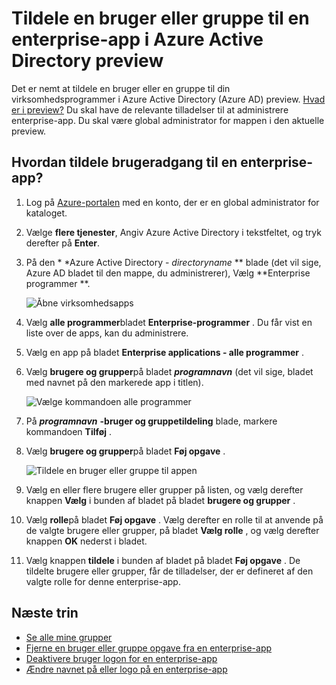 <properties
    pageTitle="Tildele en bruger eller gruppe til en enterprise-app i Azure Active Directory preview | Microsoft Azure"
    description="Sådan markeres en enterprise-app til at tildele en bruger eller gruppe til den i Azure Active Directory"
    services="active-directory"
    documentationCenter=""
    authors="curtand"
    manager="femila"
    editor=""/>

<tags
    ms.service="active-directory"
    ms.workload="identity"
    ms.tgt_pltfrm="na"
    ms.devlang="na"
    ms.topic="article"
    ms.date="10/03/2016"
    ms.author="curtand"/>

# <a name="assign-a-user-or-group-to-an-enterprise-app-in-azure-active-directory-preview"></a>Tildele en bruger eller gruppe til en enterprise-app i Azure Active Directory preview

Det er nemt at tildele en bruger eller en gruppe til din virksomhedsprogrammer i Azure Active Directory (Azure AD) preview. [Hvad er i preview?](active-directory-preview-explainer.md) Du skal have de relevante tilladelser til at administrere enterprise-app. Du skal være global administrator for mappen i den aktuelle preview.

## <a name="how-do-i-assign-user-access-to-an-enterprise-app"></a>Hvordan tildele brugeradgang til en enterprise-app?

1. Log på [Azure-portalen](https://portal.azure.com) med en konto, der er en global administrator for kataloget.

2. Vælge **flere tjenester**, Angiv Azure Active Directory i tekstfeltet, og tryk derefter på **Enter**.

3. På den * *Azure Active Directory - *directoryname* ** blade (det vil sige, Azure AD bladet til den mappe, du administrerer), Vælg **Enterprise programmer **.

    ![Åbne virksomhedsapps](./media/active-directory-coreapps-assign-user-azure-portal/open-enterprise-apps.png)

4. Vælg **alle programmer**bladet **Enterprise-programmer** . Du får vist en liste over de apps, kan du administrere.

5. Vælg en app på bladet **Enterprise applications - alle programmer** .

6. Vælg **brugere og grupper**på bladet ***programnavn*** (det vil sige, bladet med navnet på den markerede app i titlen).

    ![Vælge kommandoen alle programmer](./media/active-directory-coreapps-assign-user-azure-portal/select-app-users.png)

7. På ***programnavn*** **-bruger og gruppetildeling** blade, markere kommandoen **Tilføj** .

8. Vælg **brugere og grupper**på bladet **Føj opgave** .

    ![Tildele en bruger eller gruppe til appen](./media/active-directory-coreapps-assign-user-azure-portal/assign-users.png)

9. Vælg en eller flere brugere eller grupper på listen, og vælg derefter knappen **Vælg** i bunden af bladet på bladet **brugere og grupper** .

10. Vælg **rolle**på bladet **Føj opgave** . Vælg derefter en rolle til at anvende på de valgte brugere eller grupper, på bladet **Vælg rolle** , og vælg derefter knappen **OK** nederst i bladet.

11. Vælg knappen **tildele** i bunden af bladet på bladet **Føj opgave** . De tildelte brugere eller grupper, får de tilladelser, der er defineret af den valgte rolle for denne enterprise-app.

## <a name="next-steps"></a>Næste trin

- [Se alle mine grupper](active-directory-groups-view-azure-portal.md)
- [Fjerne en bruger eller gruppe opgave fra en enterprise-app](active-directory-coreapps-remove-assignment-azure-portal.md)
- [Deaktivere bruger logon for en enterprise-app](active-directory-coreapps-disable-app-azure-portal.md)
- [Ændre navnet på eller logo på en enterprise-app](active-directory-coreapps-change-app-logo-user-azure-portal.md)

